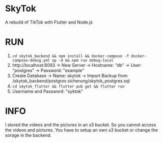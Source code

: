 # SkyTok

A rebuild of TikTok with Flutter and Node.js

# RUN

1. `cd skytok_backend && npm install && docker-compose -f docker-compose-debug.yml up -d && npm run debug-local`
2. http://localhost:8093 -> New Server -> Hostname: "db" -> User: "postgres" -> Password: "example"
3. Create Database -> Name: skytok -> Import Backup from /skytok_backend/postgres sicherung/skytok_postgres.sql
4. `cd skytok_flutter && flutter pub get && flutter run`
5. Username and Password: "syktok"

# INFO

I stored the videos and the pictures in an s3 bucket.
So you cannot access the videos and pictures. You have to setup an own s3 bucket or change the sorage in the backend.
